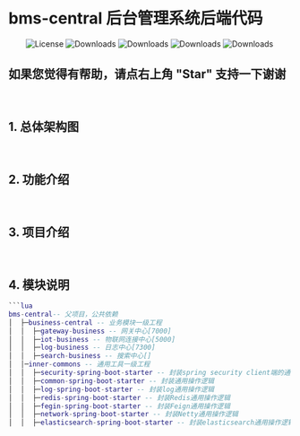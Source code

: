# bms-central  后台管理系统后端代码

<p align="center">
  <img src='https://img.shields.io/badge/license-Apache%202-4EB1BA.svg' alt='License'/>
  <img src="https://img.shields.io/badge/Spring%20Boot-2.2.8.RELEASE-blue" alt="Downloads"/>
  <img src="https://img.shields.io/badge/Spring%20Cloud-Hoxton.SR6-blue" alt="Downloads"/>
  <img src="https://img.shields.io/badge/Spring%20Cloud%20Alibaba-2.2.1.RELEASE-blue" alt="Downloads"/>
  <img src="https://img.shields.io/badge/Elasticsearch-7.x-brightgreen" alt="Downloads"/>
</p>

## 如果您觉得有帮助，请点右上角 "Star" 支持一下谢谢
&nbsp;
## 1. 总体架构图

&nbsp;
## 2. 功能介绍

&nbsp;
## 3. 项目介绍

&nbsp;
## 4. 模块说明
```lua
```lua
bms-central-- 父项目，公共依赖
│  ├─business-central -- 业务模块一级工程
│  │  ├─gateway-business -- 网关中心[7000]
│  │  ├─iot-business -- 物联网连接中心[5000]
│  │  ├─log-business -- 日志中心[7300]
│  │  ├─search-business -- 搜索中心[]
│  │─inner-commons -- 通用工具一级工程
│  │  ├─security-spring-boot-starter -- 封装spring security client端的通用操作逻辑
│  │  ├─common-spring-boot-starter -- 封装通用操作逻辑
│  │  ├─log-spring-boot-starter -- 封装log通用操作逻辑
│  │  ├─redis-spring-boot-starter -- 封装Redis通用操作逻辑
│  │  ├─fegin-spring-boot-starter -- 封装Feign通用操作逻辑
│  │  ├─network-spring-boot-starter -- 封装Netty通用操作逻辑
│  │  ├─elasticsearch-spring-boot-starter -- 封装elasticsearch通用操作逻辑

```

